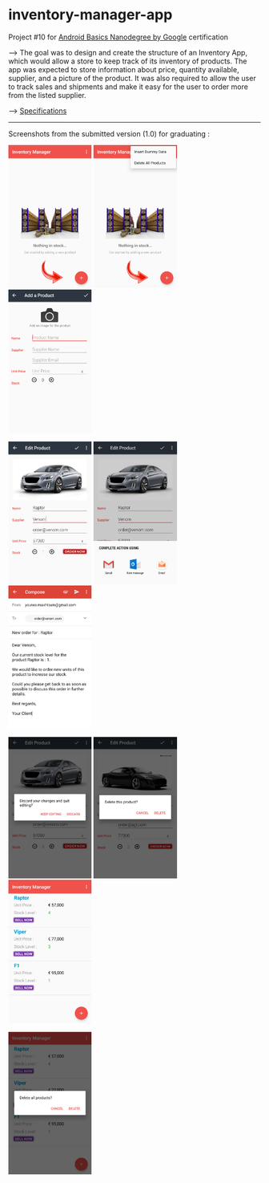 # inventory-manager-app

Project #10 for [Android Basics Nanodegree by Google](https://www.udacity.com/course/android-basics-nanodegree-by-google--nd803)
certification

--> The goal was to design and create the structure of an Inventory App, which would allow a store to keep track of its inventory of products. The app was expected to store information about price, quantity available, supplier, and a picture of the product. It was also required to allow the user to track sales and shipments and make it easy for the user to order more from the listed supplier.

--> [Specifications](documentation/udacity-abn-inventory-manager-app-specifications.pdf)

---
Screenshots from the submitted version (1.0) for graduating :

<img src ="documentation/screenshots/udacity-abn-inventory-manager-app-v1.0-ss1.png?raw=true" width="33%"></img>
<img src ="documentation/screenshots/udacity-abn-inventory-manager-app-v1.0-ss2.png?raw=true" width="33%"></img>
<img src ="documentation/screenshots/udacity-abn-inventory-manager-app-v1.0-ss3.png?raw=true" width="33%"></img>

<img src ="documentation/screenshots/udacity-abn-inventory-manager-app-v1.0-ss4.png?raw=true" width="33%"></img>
<img src ="documentation/screenshots/udacity-abn-inventory-manager-app-v1.0-ss5.png?raw=true" width="33%"></img>
<img src ="documentation/screenshots/udacity-abn-inventory-manager-app-v1.0-ss6.png?raw=true" width="33%"></img>

<img src ="documentation/screenshots/udacity-abn-inventory-manager-app-v1.0-ss7.png?raw=true" width="33%"></img>
<img src ="documentation/screenshots/udacity-abn-inventory-manager-app-v1.0-ss8.png?raw=true" width="33%"></img>
<img src ="documentation/screenshots/udacity-abn-inventory-manager-app-v1.0-ss9.png?raw=true" width="33%"></img>

<img src ="documentation/screenshots/udacity-abn-inventory-manager-app-v1.0-ss10.png?raw=true" width="33%"></img>
